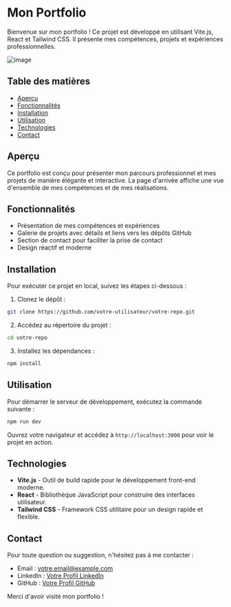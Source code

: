 # Mon Portfolio

Bienvenue sur mon portfolio ! Ce projet est développé en utilisant Vite.js, React et Tailwind CSS. Il présente mes compétences, projets et expériences professionnelles.

![image](https://github.com/user-attachments/assets/e9168a14-35f3-4724-a69f-03c78b6aafdf)


## Table des matières

- [Aperçu](#aperçu)
- [Fonctionnalités](#fonctionnalités)
- [Installation](#installation)
- [Utilisation](#utilisation)
- [Technologies](#technologies)
- [Contact](#contact)

## Aperçu

Ce portfolio est conçu pour présenter mon parcours professionnel et mes projets de manière élégante et interactive. La page d'arrivée affiche une vue d'ensemble de mes compétences et de mes réalisations.

## Fonctionnalités

- Présentation de mes compétences et expériences
- Galerie de projets avec détails et liens vers les dépôts GitHub
- Section de contact pour faciliter la prise de contact
- Design réactif et moderne

## Installation

Pour exécuter ce projet en local, suivez les étapes ci-dessous :

1. Clonez le dépôt :

```bash
git clone https://github.com/votre-utilisateur/votre-repo.git
```

2. Accédez au répertoire du projet :

```bash
cd votre-repo
```

3. Installez les dépendances :

```bash
npm install
```

## Utilisation

Pour démarrer le serveur de développement, exécutez la commande suivante :

```bash
npm run dev
```

Ouvrez votre navigateur et accédez à `http://localhost:3000` pour voir le projet en action.

## Technologies

- **Vite.js** - Outil de build rapide pour le développement front-end moderne.
- **React** - Bibliothèque JavaScript pour construire des interfaces utilisateur.
- **Tailwind CSS** - Framework CSS utilitaire pour un design rapide et flexible.

## Contact

Pour toute question ou suggestion, n'hésitez pas à me contacter :

- Email : [votre.email@example.com](mailto:votre.email@example.com)
- LinkedIn : [Votre Profil LinkedIn](https://www.linkedin.com/in/votreprofil)
- GitHub : [Votre Profil GitHub](https://github.com/votre-utilisateur)

Merci d'avoir visité mon portfolio !
